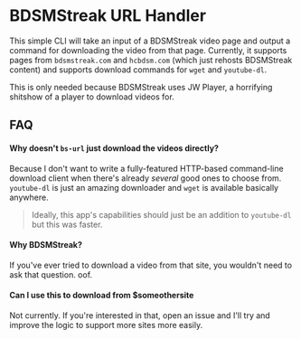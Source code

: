 # BDSMStreak URL Handler

This simple CLI will take an input of a BDSMStreak video page and output a command for downloading the video from that page. Currently, it supports pages from `bdsmstreak.com` and `hcbdsm.com` (which just rehosts BDSMStreak content) and supports download commands for `wget` and `youtube-dl`.

This is only needed because BDSMStreak uses JW Player, a horrifying shitshow of a player to download videos for.

## FAQ

#### Why doesn't `bs-url` just download the videos directly?

Because I don't want to write a fully-featured HTTP-based command-line download client when there's already *several* good ones to choose from. `youtube-dl` is just an amazing downloader and `wget` is available basically anywhere.

> Ideally, this app's capabilities should just be an addition to `youtube-dl` but this was faster.

#### Why BDSMStreak?

If you've ever tried to download a video from that site, you wouldn't need to ask that question. oof.

#### Can I use this to download from $someothersite

Not currently. If you're interested in that, open an issue and I'll try and improve the logic to support more sites more easily.